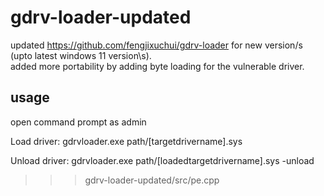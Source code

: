# gdrv-loader-updated


updated https://github.com/fengjixuchui/gdrv-loader for new version/s (upto latest windows 11 version\s).<br />
added more portability by adding byte loading for the vulnerable driver.<br />

## usage
open command prompt as admin

Load driver:
gdrvloader.exe path/[targetdrivername].sys

Unload driver:
gdrvloader.exe path/[loadedtargetdrivername].sys -unload


>>> gdrv-loader-updated/src/pe.cpp
